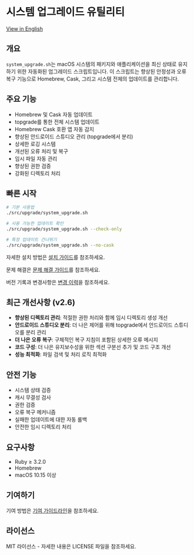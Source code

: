 # 시스템 업그레이드 유틸리티

[View in English](README.md)

## 개요

`system_upgrade.sh`는 macOS 시스템의 패키지와 애플리케이션을 최신 상태로 유지하기 위한 자동화된 업그레이드 스크립트입니다. 이 스크립트는 향상된 안정성과 오류 복구 기능으로 Homebrew, Cask, 그리고 시스템 전체의 업데이트를 관리합니다.

## 주요 기능

- Homebrew 및 Cask 자동 업데이트
- topgrade를 통한 전체 시스템 업데이트
- Homebrew Cask 호환 앱 자동 감지
- 향상된 안드로이드 스튜디오 관리 (topgrade에서 분리)
- 상세한 로깅 시스템
- 개선된 오류 처리 및 복구
- 임시 파일 자동 관리
- 향상된 권한 검증
- 강화된 디렉토리 처리

## 빠른 시작

```bash
# 기본 사용법
./src/upgrade/system_upgrade.sh

# 사용 가능한 업데이트 확인
./src/upgrade/system_upgrade.sh --check-only

# 특정 업데이트 건너뛰기
./src/upgrade/system_upgrade.sh --no-cask
```

자세한 설치 방법은 [설치 가이드](../common/INSTALLATION.md)를 참조하세요.

문제 해결은 [문제 해결 가이드](TROUBLESHOOTING.md)를 참조하세요.

버전 기록과 변경사항은 [변경 이력](CHANGELOG.md)을 참조하세요.

## 최근 개선사항 (v2.6)

- **향상된 디렉토리 관리**: 적절한 권한 처리와 함께 임시 디렉토리 생성 개선
- **안드로이드 스튜디오 분리**: 더 나은 제어를 위해 topgrade에서 안드로이드 스튜디오를 분리 관리
- **더 나은 오류 복구**: 구체적인 복구 지침이 포함된 상세한 오류 메시지
- **코드 구성**: 더 나은 유지보수성을 위한 섹션 구분선 추가 및 코드 구조 개선
- **성능 최적화**: 파일 검색 및 처리 로직 최적화

## 안전 기능

- 시스템 상태 검증
- 캐시 무결성 검사
- 권한 검증
- 오류 복구 메커니즘
- 실패한 업데이트에 대한 자동 롤백
- 안전한 임시 디렉토리 처리

## 요구사항

- Ruby ≥ 3.2.0
- Homebrew
- macOS 10.15 이상

## 기여하기

기여 방법은 [기여 가이드라인](../common/CONTRIBUTING.md)을 참조하세요.

## 라이선스

MIT 라이선스 - 자세한 내용은 LICENSE 파일을 참조하세요.
